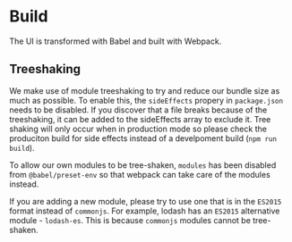 # Build

The UI is transformed with Babel and built with Webpack.

## Treeshaking

We make use of module treeshaking to try and reduce our bundle size as much as possible. To enable this, the `sideEffects` propery in `package.json` needs to be disabled. If you discover that a file breaks because of the treeshaking, it can be added to the sideEffects array to exclude it. Tree shaking will only occur when in production mode so please check the produciton  build for side effects instead of a develpoment build (`npm run build`).

To allow our own modules to be tree-shaken, `modules` has been disabled from `@babel/preset-env` so that webpack can take care of the modules instead.

If you are adding a new module, please try to use one that is in the `ES2015` format instead of `commonjs`. For example, lodash has an `ES2015` alternative module - `lodash-es`. This is because `commonjs` modules cannot be tree-shaken.